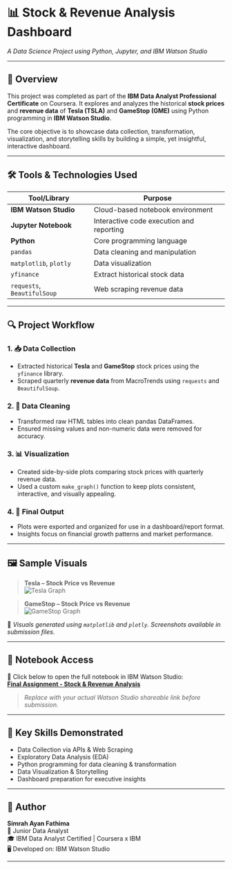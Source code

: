 # 📊 Stock & Revenue Analysis Dashboard  
*A Data Science Project using Python, Jupyter, and IBM Watson Studio*

---

## 🌟 Overview

This project was completed as part of the **IBM Data Analyst Professional Certificate** on Coursera. It explores and analyzes the historical **stock prices** and **revenue data** of **Tesla (TSLA)** and **GameStop (GME)** using Python programming in **IBM Watson Studio**.

The core objective is to showcase data collection, transformation, visualization, and storytelling skills by building a simple, yet insightful, interactive dashboard.

---

## 🛠️ Tools & Technologies Used

| Tool/Library       | Purpose                                 |
|--------------------|------------------------------------------|
| **IBM Watson Studio** | Cloud-based notebook environment         |
| **Jupyter Notebook**  | Interactive code execution and reporting |
| **Python**           | Core programming language                |
| `pandas`            | Data cleaning and manipulation           |
| `matplotlib`, `plotly` | Data visualization                     |
| `yfinance`          | Extract historical stock data            |
| `requests`, `BeautifulSoup` | Web scraping revenue data        |

---

## 🔍 Project Workflow

### 1. 📥 Data Collection  
- Extracted historical **Tesla** and **GameStop** stock prices using the `yfinance` library.  
- Scraped quarterly **revenue data** from MacroTrends using `requests` and `BeautifulSoup`.

### 2. 🧹 Data Cleaning  
- Transformed raw HTML tables into clean pandas DataFrames.  
- Ensured missing values and non-numeric data were removed for accuracy.

### 3. 📊 Visualization  
- Created side-by-side plots comparing stock prices with quarterly revenue data.  
- Used a custom `make_graph()` function to keep plots consistent, interactive, and visually appealing.

### 4. 📌 Final Output  
- Plots were exported and organized for use in a dashboard/report format.  
- Insights focus on financial growth patterns and market performance.

---

## 🖼️ Sample Visuals

> **Tesla – Stock Price vs Revenue**  
![Tesla Graph](insert-image-path-here)

> **GameStop – Stock Price vs Revenue**  
![GameStop Graph](insert-image-path-here)

📸 *Visuals generated using `matplotlib` and `plotly`. Screenshots available in submission files.*

---

## 🔗 Notebook Access

📓 Click below to open the full notebook in IBM Watson Studio:  
[**Final Assignment - Stock & Revenue Analysis**](http://localhost:8888/notebooks/Final%20Assignment-v2.ipynb#)  
> *Replace with your actual Watson Studio shareable link before submission.*

---

## 🎯 Key Skills Demonstrated

- Data Collection via APIs & Web Scraping  
- Exploratory Data Analysis (EDA)  
- Python programming for data cleaning & transformation  
- Data Visualization & Storytelling  
- Dashboard preparation for executive insights  

---

## 👤 Author

**Simrah Ayan Fathima**  
📍 Junior Data Analyst  
🎓 IBM Data Analyst Certified | Coursera x IBM  
🖥️ Developed on: IBM Watson Studio

---

